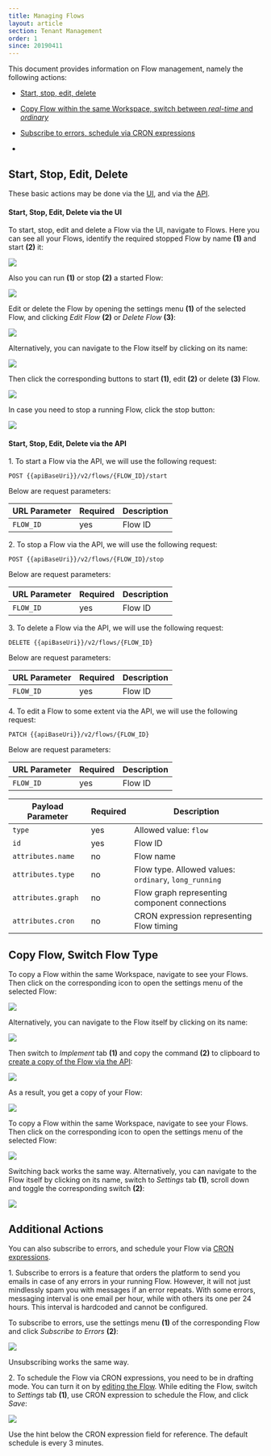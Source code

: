 ```yaml
---
title: Managing Flows
layout: article  
section: Tenant Management  
order: 1  
since: 20190411  
---
```


This document provides information on Flow management, namely the following
actions:

- [Start, stop, edit, delete](#start-stop-edit-delete)

- [Copy Flow within the same Workspace, switch between *real-time* and *ordinary*](#copy-flow-switch-flow-type)

- [Subscribe to errors, schedule via CRON expressions](#additional-actions)

-

## Start, Stop, Edit, Delete

These basic actions may be done via the [UI](#start-stop-edit-delete-via-the-ui), and via the [API](#start-stop-edit-delete-via-the-api).

#### Start, Stop, Edit, Delete via the UI

To start, stop, edit and delete a Flow via the UI, navigate to Flows. Here you can see all your Flows, identify the required stopped Flow by name **(1)** and start **(2)** it:

![](Screenshot_1.png)

Also you can run **(1)** or stop **(2)** a started Flow:

![](Screenshot_2.png)

Edit or delete the Flow by opening the settings menu **(1)** of the selected Flow, and clicking *Edit Flow* **(2)** or *Delete Flow* **(3)**:

![](Screenshot_6.png)

Alternatively, you can navigate to the Flow itself by clicking on its name:

![](Screenshot_3.png)

Then click the corresponding buttons to start **(1)**, edit **(2)** or delete **(3)** Flow.

![](Screenshot_4.png)

In case you need to stop a running Flow, click the stop button:

![](Screenshot_5.png)



#### Start, Stop, Edit, Delete via the API

1\. To start a Flow via the API, we will use the following request:

`POST {{apiBaseUri}}/v2/flows/{FLOW_ID}/start`

Below are request parameters:

| **URL Parameter**                    | **Required** | **Description**                                   |
|----------------------------------|--------------|---------------------------------------------------|
| `FLOW_ID`                             | yes          | Flow ID |

2\. To stop a Flow via the API, we will use the following request:

`POST {{apiBaseUri}}/v2/flows/{FLOW_ID}/stop`

Below are request parameters:

| **URL Parameter**                    | **Required** | **Description**                                   |
|----------------------------------|--------------|---------------------------------------------------|
| `FLOW_ID`                             | yes          | Flow ID |

3\. To delete a Flow via the API, we will use the following request:

`DELETE {{apiBaseUri}}/v2/flows/{FLOW_ID}`

Below are request parameters:

| **URL Parameter**                    | **Required** | **Description**                                   |
|----------------------------------|--------------|---------------------------------------------------|
| `FLOW_ID`                             | yes          | Flow ID |

4\. To edit a Flow to some extent via the API, we will use the following request:

`PATCH {{apiBaseUri}}/v2/flows/{FLOW_ID}`

Below are request parameters:

| **URL Parameter**                    | **Required** | **Description**                                   |
|----------------------------------|--------------|---------------------------------------------------|
| `FLOW_ID`                             | yes          | Flow ID |


| **Payload Parameter**                    | **Required** | **Description**                                   |
|----------------------------------|--------------|---------------------------------------------------|
| `type`                             | yes          | Allowed value: `flow` |
| `id`                             | yes          | Flow ID |
| `attributes.name`                             | no         | Flow name |
| `attributes.type`                             | no          | Flow type. Allowed values: `ordinary`, `long_running `|
| `attributes.graph`                             | no          |  	Flow graph representing component connections |
| `attributes.cron`                             | no          | CRON expression representing Flow timing |


## Copy Flow, Switch Flow Type

To copy a Flow within the same Workspace, navigate to see your Flows. Then click on the corresponding icon to open the settings menu of the selected Flow:

![](Screenshot_7.png)  

Alternatively, you can navigate to the Flow itself by clicking on its name:

![](Screenshot_3.png)

Then switch to *Implement* tab **(1)** and copy the command **(2)** to clipboard to [create a copy of the Flow via the API](/managing-workspaces):

![](Screenshot_8.png)  

As a result, you get a copy of your Flow:

![](Screenshot_9.png)  

To copy a Flow within the same Workspace, navigate to see your Flows. Then click on the corresponding icon to open the settings menu of the selected Flow:

![](Screenshot_10.png)

Switching back works the same way. Alternatively, you can navigate to the Flow itself by clicking on its name, switch to *Settings* tab **(1)**, scroll down and toggle the corresponding switch **(2)**:

![](Screenshot_11.png)

## Additional Actions

You can also subscribe to errors, and schedule your Flow via [CRON expressions](https://en.wikipedia.org/wiki/Cron#CRON_expression).

1\. Subscribe to errors is a feature that orders the platform to send you emails in case of any errors in your running Flow. However, it will not just mindlessly spam you with messages if an error repeats. With some errors, messaging interval is one email per hour, while with others its one per 24 hours. This interval is hardcoded and cannot be configured.

To subscribe to errors, use the settings menu **(1)** of the corresponding Flow and click *Subscribe to Errors* **(2)**:

![](Screenshot_12.png)

Unsubscribing works the same way.

2\. To schedule the Flow via CRON expressions, you need to be in drafting mode. You can turn it on by [editing the Flow](#start-stop-edit-delete-via-the-ui). While editing the Flow, switch to *Settings* tab **(1)**, use CRON expression to schedule the Flow, and click *Save*:

![](Screenshot_13.png)

Use the hint below the CRON expression field for reference. The default schedule is every 3 minutes.
